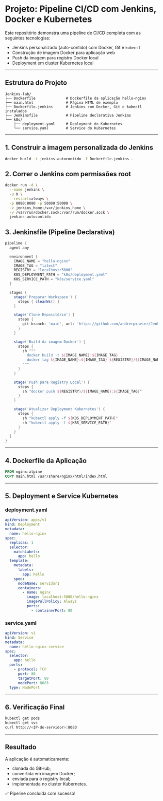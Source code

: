 # Projeto: Pipeline CI/CD com Jenkins, Docker e Kubernetes

Este repositório demonstra uma pipeline de CI/CD completa com as seguintes tecnologias:

- Jenkins personalizado (auto-contido) com Docker, Git e `kubectl`
- Construção de imagem Docker para aplicação web
- Push da imagem para registry Docker local
- Deployment em cluster Kubernetes local

---

## Estrutura do Projeto

```plaintext
Jenkins-lab/
├── Dockerfile              # Dockerfile da aplicação hello-nginx
├── main.html               # Página HTML de exemplo
├── Dockerfile.jenkins      # Jenkins com Docker, Git e kubectl instalados
├── Jenkinsfile             # Pipeline declarativa Jenkins
└── k8s/
    ├── deployment.yaml     # Deployment do Kubernetes
    └── service.yaml        # Service do Kubernetes
```

---

## 1. Construir a imagem personalizada do Jenkins

```bash
docker build -t jenkins-autocontido -f Dockerfile.jenkins .
```

## 2. Correr o Jenkins com permissões root

```bash
docker run -d \
  --name jenkins \
  -u 0 \
  --restart=always \
  -p 8080:8080 -p 50000:50000 \
  -v jenkins_home:/var/jenkins_home \
  -v /var/run/docker.sock:/var/run/docker.sock \
  jenkins-autocontido
```

## 3. Jenkinsfile (Pipeline Declarativa)

```groovy
pipeline {
  agent any

  environment {
    IMAGE_NAME = "hello-nginx"
    IMAGE_TAG = "latest"
    REGISTRY = "localhost:5000"
    K8S_DEPLOYMENT_PATH = "k8s/deployment.yaml"
    K8S_SERVICE_PATH = "k8s/service.yaml"
  }

  stages {
    stage('Preparar Workspace') {
      steps { cleanWs() }
    }

    stage('Clone Repositório') {
      steps {
        git branch: 'main', url: 'https://github.com/andrerpxavier/Jenkins-lab.git'
      }
    }

    stage('Build da imagem Docker') {
      steps {
        sh """
          docker build -t ${IMAGE_NAME}:${IMAGE_TAG} .
          docker tag ${IMAGE_NAME}:${IMAGE_TAG} ${REGISTRY}/${IMAGE_NAME}:${IMAGE_TAG}
        """
      }
    }

    stage('Push para Registry Local') {
      steps {
        sh "docker push ${REGISTRY}/${IMAGE_NAME}:${IMAGE_TAG}"
      }
    }

    stage('Atualizar Deployment Kubernetes') {
      steps {
        sh "kubectl apply -f ${K8S_DEPLOYMENT_PATH}"
        sh "kubectl apply -f ${K8S_SERVICE_PATH}"
      }
    }
  }
}
```

---

## 4. Dockerfile da Aplicação

```Dockerfile
FROM nginx:alpine
COPY main.html /usr/share/nginx/html/index.html
```

---

## 5. Deployment e Service Kubernetes

### deployment.yaml
```yaml
apiVersion: apps/v1
kind: Deployment
metadata:
  name: hello-nginx
spec:
  replicas: 1
  selector:
    matchLabels:
      app: hello
  template:
    metadata:
      labels:
        app: hello
    spec:
      nodeName: servidor1
      containers:
        - name: nginx
          image: localhost:5000/hello-nginx
          imagePullPolicy: Always
          ports:
            - containerPort: 80
```

### service.yaml
```yaml
apiVersion: v1
kind: Service
metadata:
  name: hello-nginx-service
spec:
  selector:
    app: hello
  ports:
    - protocol: TCP
      port: 80
      targetPort: 80
      nodePort: 8083
  type: NodePort
```

---

## 6. Verificação Final

```bash
kubectl get pods
kubectl get svc
curl http://<IP-do-servidor>:8083
```

---

## Resultado
A aplicação é automaticamente: 
- clonada do GitHub;
- convertida em imagem Docker;
- enviada para o registry local;
- implementada no cluster Kubernetes.

✅ Pipeline concluída com sucesso!
